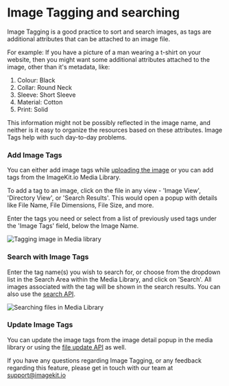 # Image Tagging and searching

Image Tagging is a good practice to sort and search images, as tags are additional attributes that can be attached to an image file.

For example: If you have a picture of a man wearing a t-shirt on your website, then you might want some additional attributes attached to the image, other than it's metadata, like:

1. Colour: Black
2. Collar: Round Neck
3. Sleeve: Short Sleeve
4. Material: Cotton
5. Print: Solid

This information might not be possibly reflected in the image name, and neither is it easy to organize the resources based on these attributes. Image Tags help with such day-to-day problems.

### Add Image Tags <a id="add-image-tags"></a>

You can either add image tags while [uploading the image](../../api-reference/upload-file-api/) or you can add tags from the ImageKit.io Media Library.

To add a tag to an image, click on the file in any view - 'Image View', 'Directory View', or 'Search Results'. This would open a popup with details like File Name, File Dimensions, File Size, and more.

Enter the tags you need or select from a list of previously used tags under the 'Image Tags' field, below the Image Name.

![Tagging image in Media library](https://res.cloudinary.com/developerhub/image/upload/v1564987915/18169/u2ajaxe8vw4v9ndg7ljw.gif)

### Search with Image Tags <a id="search-with-image-tags"></a>

Enter the tag name\(s\) you wish to search for, or choose from the dropdown list in the Search Area within the Media Library, and click on 'Search'. All images associated with the tag will be shown in the search results. You can also use the [search API](../../api-reference/media-api/list-and-search-files.md).

![Searching files in Media Library](https://res.cloudinary.com/developerhub/image/upload/v1564987941/18169/rzxucabaoa3vsxavtaiz.gif)

### Update Image Tags <a id="update-image-tags"></a>

You can update the image tags from the image detail popup in the media library or using the [file update API](../../api-reference/media-api/update-file-details.md) as well.

If you have any questions regarding Image Tagging, or any feedback regarding this feature, please get in touch with our team at [support@imagekit.io](mailto:customer-support@imagekit.io)

